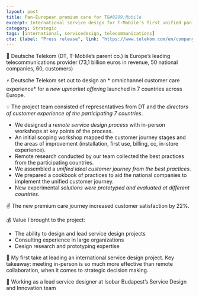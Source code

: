 ```yaml
---
layout: post
title: Pan-European premium care for T&#8209;Mobile
excerpt: International service design for T-Mobile’s first unified pan-european offering
category: Strategic
tags: [international, servicedesign, telecommunications]
cta: {label: "Press release", link: "https://www.telekom.com/en/company/details/magenta-one-europe-wide-363356"}
---
```


🏢 Deutsche Telekom (DT, T-Mobile’s parent co.) is Europe’s leading telecommunications provider (73,1 billion euros in revenue, 50 national companies, 60, customers) 

⚡ Deutsche Telekom set out to design an * omnichannel customer care experience* for a *new upmarket offering* launched in 7 countries across Europe. 

💡 The project team consisted of representatives from DT and the *directors of customer experience of the participating 7 countries*.

- We designed a *remote service design process* with in-person workshops at key points of the process.
- An initial scoping workshop mapped the customer journey stages and the areas of improvement (installation, first use, billing, cc, in-store experience).
- Remote research conducted by our team collected the best practices from the participating countries.
- We assembled a *unified ideal customer journey from the best practices*.
- We prepared a cookbook of practices to aid the national companies to implement the unified customer journey.
- New experimental *solutions were prototyped and evaluated at different countries*. 

✌️ The new premium care journey increased customer satisfaction by 22%. 

💰 Value I brought to the project:

- The ability to design and lead service design projects
- Consulting experience in large organizations
- Design research and prototyping expertise 

💙 My first take at leading an international service design project. Key takeaway: meeting in-person is so much more effective than remote collaboration, when it comes to strategic decision making. 

👥 Working as a lead service designer at Isobar Budapest’s Service Design and Innovation team